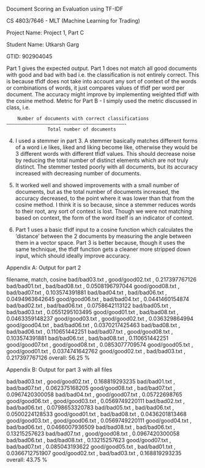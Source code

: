 Document Scoring an Evaluation using TF-IDF

CS 4803/7646 - MLT (Machine Learning for Trading)

Project Name: Project 1, Part C

Student Name: Utkarsh Garg

GTID: 902904045

Part 1 gives the expected output.
Part 1 does not match all good documents with good and bad with bad i.e. the classification is not entirely correct. This is because tfidf does not take into account any sort of context of the words or combinations of words, it just compares values of tfidf per word per document. The accuracy might improve by implementing weighted tfidf with the cosine method.
Metric for Part B - I simply used the metric discussed in class, i.e.

		Number of documents with correct classifications	                         ———————————————————————————————————————————-
		           Total number of documents

4.  I used a stemmer in part 3. A stemmer basically matches different forms of a word i.e likes, liked and liking become like, otherwise they would be 3 different words with different tfidf values. This should decrease noise by reducing the total number of distinct elements which are not truly distinct. The stemmer tested poorly with all documents, but its accuracy increased with decreasing number of documents.

5.  It worked well and showed improvements with a small number of documents, but as the total number of documents increased, the accuracy decreased, to the point where it was lower than that from the cosine method. I think it is so because, since a stemmer reduces words to their  root, any sort of context is lost. Though we were not matching based on context, the form of the word itself is an indicator of context.

6. Part 1 uses a basic tfidf input to a cosine function which calculates the ‘distance’ between the 2 documents by measuring the angle between them in a vector space. Part 3 is better because, though it uses the same technique, the tfidf function gets a cleaner more stripped down input, which should ideally improve accuracy.

Appendix A: Output for part 2

filename,  match,  cosine
bad/bad03.txt ,  good/good02.txt ,  0.217397767126
bad/bad01.txt ,  bad/bad08.txt ,  0.0508196797044
good/good08.txt ,  bad/bad07.txt ,  0.103574391881
bad/bad04.txt ,  bad/bad06.txt ,  0.0494963642645
good/good06.txt ,  bad/bad04.txt ,  0.0441460154874
bad/bad02.txt ,  bad/bad06.txt ,  0.0758642113122
bad/bad05.txt ,  bad/bad03.txt ,  0.0551295103495
good/good01.txt ,  bad/bad08.txt ,  0.0463359148237
good/good03.txt ,  good/good02.txt ,  0.036329864994
good/good04.txt ,  bad/bad06.txt ,  0.0370217425463
bad/bad08.txt ,  bad/bad06.txt ,  0.110651442251
bad/bad07.txt ,  good/good08.txt ,  0.103574391881
bad/bad06.txt ,  bad/bad08.txt ,  0.110651442251
good/good07.txt ,  good/good08.txt ,  0.0853077709574
good/good05.txt ,  good/good01.txt ,  0.0374741642762
good/good02.txt ,  bad/bad03.txt ,  0.217397767126
overall:  56.25 %

Appendix B: Output for part 3 with all files

bad/bad03.txt ,  good/good02.txt ,  0.168819293235
bad/bad01.txt ,  bad/bad07.txt ,  0.062375168205
good/good08.txt ,  bad/bad07.txt ,  0.0967420300058
bad/bad04.txt ,  good/good07.txt ,  0.05722698765
good/good06.txt ,  good/good03.txt ,  0.0569749220111
bad/bad02.txt ,  bad/bad06.txt ,  0.0798653320783
bad/bad05.txt ,  bad/bad06.txt ,  0.0500224128533
good/good01.txt ,  bad/bad08.txt ,  0.0436201813468
good/good03.txt ,  good/good06.txt ,  0.0569749220111
good/good04.txt ,  bad/bad06.txt ,  0.0466007936509
bad/bad08.txt ,  bad/bad06.txt ,  0.13215257623
bad/bad07.txt ,  good/good08.txt ,  0.0967420300058
bad/bad06.txt ,  bad/bad08.txt ,  0.13215257623
good/good07.txt ,  bad/bad07.txt ,  0.085043193622
good/good05.txt ,  bad/bad01.txt ,  0.0366712751907
good/good02.txt ,  bad/bad03.txt ,  0.168819293235
overall:  43.75 %


